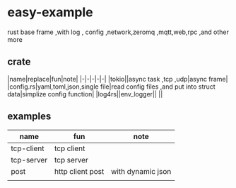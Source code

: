 # easy-example

rust base frame ,with log , config ,network,zeromq ,mqtt,web,rpc ,and other more

## crate

|name|replace|fun|note|
|-|-|-|-|-|
|tokio||async task ,tcp ,udp|async frame|
|config.rs|yaml,toml,json,single file|read config files ,and put into struct data|simplize config function|
|log4rs||env_logger||
||



## examples

|name|fun|note|
|-|-|-|
|tcp-client|tcp client||
|tcp-server|tcp server||
|post|http client post|with dynamic json|
||